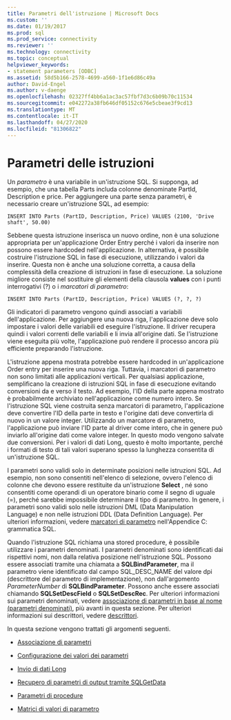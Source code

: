 ```yaml
---
title: Parametri dell'istruzione | Microsoft Docs
ms.custom: ''
ms.date: 01/19/2017
ms.prod: sql
ms.prod_service: connectivity
ms.reviewer: ''
ms.technology: connectivity
ms.topic: conceptual
helpviewer_keywords:
- statement parameters [ODBC]
ms.assetid: 58d5b166-2578-4699-a560-1f1e6d86c49a
author: David-Engel
ms.author: v-daenge
ms.openlocfilehash: 02327ff4bb6a1ac3ac57fbf7d3c6b09b70c11534
ms.sourcegitcommit: e042272a38fb646df05152c676e5cbeae3f9cd13
ms.translationtype: MT
ms.contentlocale: it-IT
ms.lasthandoff: 04/27/2020
ms.locfileid: "81306822"
---
```

# <a name="statement-parameters"></a>Parametri delle istruzioni
Un *parametro* è una variabile in un'istruzione SQL. Si supponga, ad esempio, che una tabella Parts includa colonne denominate PartId, Description e price. Per aggiungere una parte senza parametri, è necessario creare un'istruzione SQL, ad esempio:  
  
```  
INSERT INTO Parts (PartID, Description, Price) VALUES (2100, 'Drive shaft', 50.00)  
```  
  
 Sebbene questa istruzione inserisca un nuovo ordine, non è una soluzione appropriata per un'applicazione Order Entry perché i valori da inserire non possono essere hardcoded nell'applicazione. In alternativa, è possibile costruire l'istruzione SQL in fase di esecuzione, utilizzando i valori da inserire. Questa non è anche una soluzione corretta, a causa della complessità della creazione di istruzioni in fase di esecuzione. La soluzione migliore consiste nel sostituire gli elementi della clausola **values** con i punti interrogativi (?) o i *marcatori di parametro*:  
  
```  
INSERT INTO Parts (PartID, Description, Price) VALUES (?, ?, ?)  
```  
  
 Gli indicatori di parametro vengono quindi associati a variabili dell'applicazione. Per aggiungere una nuova riga, l'applicazione deve solo impostare i valori delle variabili ed eseguire l'istruzione. Il driver recupera quindi i valori correnti delle variabili e li invia all'origine dati. Se l'istruzione viene eseguita più volte, l'applicazione può rendere il processo ancora più efficiente preparando l'istruzione.  
  
 L'istruzione appena mostrata potrebbe essere hardcoded in un'applicazione Order entry per inserire una nuova riga. Tuttavia, i marcatori di parametro non sono limitati alle applicazioni verticali. Per qualsiasi applicazione, semplificano la creazione di istruzioni SQL in fase di esecuzione evitando conversioni da e verso il testo. Ad esempio, l'ID della parte appena mostrato è probabilmente archiviato nell'applicazione come numero intero. Se l'istruzione SQL viene costruita senza marcatori di parametro, l'applicazione deve convertire l'ID della parte in testo e l'origine dati deve convertirla di nuovo in un valore integer. Utilizzando un marcatore di parametro, l'applicazione può inviare l'ID parte al driver come intero, che in genere può inviarlo all'origine dati come valore integer. In questo modo vengono salvate due conversioni. Per i valori di dati Long, questo è molto importante, perché i formati di testo di tali valori superano spesso la lunghezza consentita di un'istruzione SQL.  
  
 I parametri sono validi solo in determinate posizioni nelle istruzioni SQL. Ad esempio, non sono consentiti nell'elenco di selezione, ovvero l'elenco di colonne che devono essere restituite da un'istruzione **Select** , né sono consentiti come operandi di un operatore binario come il segno di uguale (=), perché sarebbe impossibile determinare il tipo di parametro. In genere, i parametri sono validi solo nelle istruzioni DML (Data Manipulation Language) e non nelle istruzioni DDL (Data Definition Language). Per ulteriori informazioni, vedere [marcatori di parametro](../../../odbc/reference/appendixes/parameter-markers.md) nell'Appendice C: grammatica SQL.  
  
 Quando l'istruzione SQL richiama una stored procedure, è possibile utilizzare i parametri denominati. I parametri denominati sono identificati dai rispettivi nomi, non dalla relativa posizione nell'istruzione SQL. Possono essere associati tramite una chiamata a **SQLBindParameter**, ma il parametro viene identificato dal campo SQL_DESC_NAME del valore dpi (descrittore del parametro di implementazione), non dall'argomento *ParameterNumber* di **SQLBindParameter**. Possono anche essere associati chiamando **SQLSetDescField** o **SQLSetDescRec**. Per ulteriori informazioni sui parametri denominati, vedere [associazione di parametri in base al nome (parametri denominati)](../../../odbc/reference/develop-app/binding-parameters-by-name-named-parameters.md), più avanti in questa sezione. Per ulteriori informazioni sui descrittori, vedere [descrittori](../../../odbc/reference/develop-app/descriptors.md).  
  
 In questa sezione vengono trattati gli argomenti seguenti.  
  
-   [Associazione di parametri](../../../odbc/reference/develop-app/binding-parameters-odbc.md)  
  
-   [Configurazione dei valori dei parametri](../../../odbc/reference/develop-app/setting-parameter-values.md)  
  
-   [Invio di dati Long](../../../odbc/reference/develop-app/sending-long-data.md)  
  
-   [Recupero di parametri di output tramite SQLGetData](../../../odbc/reference/develop-app/retrieving-output-parameters-using-sqlgetdata.md)  
  
-   [Parametri di procedure](../../../odbc/reference/develop-app/procedure-parameters.md)  
  
-   [Matrici di valori di parametro](../../../odbc/reference/develop-app/arrays-of-parameter-values.md)
